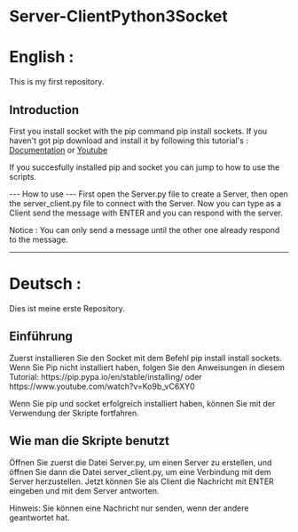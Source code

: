 # Server-ClientPython3Socket
<h1>English :</h1>

This is my first repository.

<h2> Introduction </h2>
First you install socket with the pip command pip install sockets.
If you haven't got pip download and install it by following this tutorial's : <a href="https://pip.pypa.io/en/stable/installing/">Documentation</a> or <a href="https://www.youtube.com/watch?v=Ko9b_vC6XY0">Youtube</a>

If you succesfully installed pip and socket you can jump to how to use the scripts.

--- How to use ---
First open the Server.py file to create a Server, then open the server_client.py file to connect with the Server.
Now you can type as a Client send the message with ENTER and you can respond with the server.

Notice : You can only send a message until the other one already respond to the message.



---------------------------------------------------------------------------------------------------------------------------------------------------------------------------------
<h1>Deutsch :</h1>



Dies ist meine erste Repository.

<h2> Einführung </h2>
Zuerst installieren Sie den Socket mit dem Befehl pip install install sockets.
Wenn Sie Pip nicht installiert haben, folgen Sie den Anweisungen in diesem Tutorial: https://pip.pypa.io/en/stable/installing/ oder https://www.youtube.com/watch?v=Ko9b_vC6XY0

Wenn Sie pip und socket erfolgreich installiert haben, können Sie mit der Verwendung der Skripte fortfahren.</h6>

<h2> Wie man die Skripte benutzt </h2>
Öffnen Sie zuerst die Datei Server.py, um einen Server zu erstellen, und öffnen Sie dann die Datei server_client.py, um eine Verbindung mit dem Server herzustellen.
Jetzt können Sie als Client die Nachricht mit ENTER eingeben und mit dem Server antworten.

Hinweis: Sie können eine Nachricht nur senden, wenn der andere geantwortet hat.
